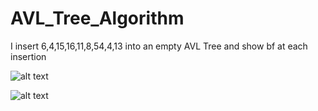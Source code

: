 # AVL_Tree_Algorithm
I insert 6,4,15,16,11,8,54,4,13 into an empty AVL Tree and show bf at each insertion<br>


![alt text](https://github.com/mervesrn/AVL_Tree_Algortihm/blob/main/IMG_3879.jpg)<br>

![alt text](https://github.com/mervesrn/AVL_Tree_Algortihm/blob/main/IMG_3880.jpg)<br>
